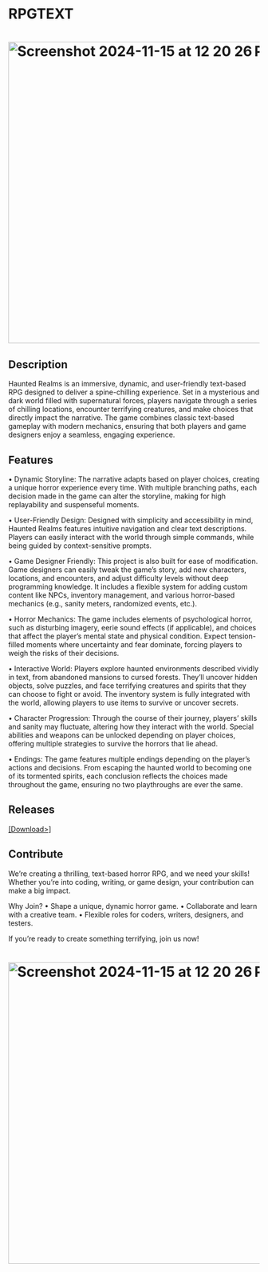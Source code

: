 # RPGTEXT
# <img width="603" alt="Screenshot 2024-11-15 at 12 20 26 PM" src="https://github.com/user-attachments/assets/80b28407-874a-4b31-9112-a5d673d1cdf8">

## Description 
Haunted Realms is an immersive, dynamic, and user-friendly text-based RPG designed to deliver a spine-chilling experience. Set in a mysterious and dark world filled with supernatural forces, players navigate through a series of chilling locations, encounter terrifying creatures, and make choices that directly impact the narrative. The game combines classic text-based gameplay with modern mechanics, ensuring that both players and game designers enjoy a seamless, engaging experience.

## Features
•	Dynamic Storyline: The narrative adapts based on player choices, creating a unique horror experience every time. With multiple branching paths, each decision made in the game can alter the storyline, making for high replayability and suspenseful moments.

•	User-Friendly Design: Designed with simplicity and accessibility in mind, Haunted Realms features intuitive navigation and clear text descriptions. Players can easily interact with the world through simple commands, while being guided by context-sensitive prompts.

•	Game Designer Friendly: This project is also built for ease of modification. Game designers can easily tweak the game’s story, add new characters, locations, and encounters, and adjust difficulty levels without deep programming knowledge. It includes a flexible system for adding custom content like NPCs, inventory management, and various horror-based mechanics (e.g., sanity meters, randomized events, etc.).

•	Horror Mechanics: The game includes elements of psychological horror, such as disturbing imagery, eerie sound effects (if applicable), and choices that affect the player’s mental state and physical condition. Expect tension-filled moments where uncertainty and fear dominate, forcing players to weigh the risks of their decisions.

•	Interactive World: Players explore haunted environments described vividly in text, from abandoned mansions to cursed forests. They’ll uncover hidden objects, solve puzzles, and face terrifying creatures and spirits that they can choose to fight or avoid. The inventory system is fully integrated with the world, allowing players to use items to survive or uncover secrets.

•	Character Progression: Through the course of their journey, players’ skills and sanity may fluctuate, altering how they interact with the world. Special abilities and weapons can be unlocked depending on player choices, offering multiple strategies to survive the horrors that lie ahead.

•	Endings: The game features multiple endings depending on the player’s actions and decisions. From escaping the haunted world to becoming one of its tormented spirits, each conclusion reflects the choices made throughout the game, ensuring no two playthroughs are ever the same.

## Releases

[[Download>]](https://github.com/intel1337/rpgtext/releases/tag/Stable)

## Contribute

We’re creating a thrilling, text-based horror RPG, and we need your skills! Whether you’re into coding, writing, or game design, your contribution can make a big impact.

Why Join?
•	Shape a unique, dynamic horror game.
•	Collaborate and learn with a creative team.
•	Flexible roles for coders, writers, designers, and testers.

If you’re ready to create something terrifying, join us now!



# <img width="603" alt="Screenshot 2024-11-15 at 12 20 26 PM" src="https://github.com/user-attachments/assets/80b28407-874a-4b31-9112-a5d673d1cdf8">

